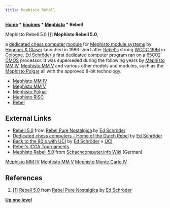 ```yaml
---
title: Mephisto Rebell
---
```

**[Home](Home "Home") \* [Engines](Engines "Engines") \* [Mephisto](Mephisto "Mephisto") \* Rebell**



 [](http://rebel13.nl/dedicated/rebell%205.0.html) Mephisto Rebell 5.0 <a id="cite-note-1" href="#cite-ref-1">[1]</a> 
**Mephisto Rebell 5.0**,  

a [dedicated chess computer](Dedicated_Chess_Computers "Dedicated Chess Computers") [module](Module "Module") for [Mephisto module systems](Mephisto_Module_Systems "Mephisto Module Systems") by [Hegener & Glaser](Hegener_%26_Glaser "Hegener & Glaser") launched in 1986 short after [Rebel's](Rebel "Rebel") strong [WCCC 1986](WCCC_1986 "WCCC 1986") in [Cologne](https://en.wikipedia.org/wiki/Cologne). [Ed Schröder's](Ed_Schroder "Ed Schroder") first dedicated computer program ran on a [65C02](6502 "6502") [CMOS](https://en.wikipedia.org/wiki/CMOS) processor. It was superseded during the following years by [Mephisto MM IV](Mephisto_MM_IV "Mephisto MM IV"), [Mephisto MM V](Mephisto_MM_V "Mephisto MM V") and various other models and modules, such as the [Mephisto Polgar](Mephisto_Polgar "Mephisto Polgar") all with the approved 8-bit technology. 






* [Mephisto MM IV](Mephisto_MM_IV "Mephisto MM IV")
* [Mephisto MM V](Mephisto_MM_V "Mephisto MM V")
* [Mephisto Polgar](Mephisto_Polgar "Mephisto Polgar")
* [Mephisto RISC](Mephisto_RISC "Mephisto RISC")
* [Rebel](Rebel "Rebel")


## External Links


* [Rebell 5.0](http://rebel13.nl/dedicated/rebell%205.0.html) from [Rebel Pure Nostalgica](http://rebel13.nl/index.html) by [Ed Schröder](Ed_Schroder "Ed Schroder")
* [Dedicated chess computers - Home of the Dutch Rebel](http://www.top-5000.nl/dedicated.htm) by [Ed Schröder](Ed_Schroder "Ed Schroder")
* [Back to the 80's with UCI](http://www.top-5000.nl/mephisto.htm) by [Ed Schröder](Ed_Schroder "Ed Schroder") » [UCI](UCI "UCI")
* [Rebel's ICGA Tournaments](https://www.game-ai-forum.org/icga-tournaments/program.php?id=61)
* [Mephisto Rebell 5.0](http://www.schach-computer.info/wiki/index.php/Mephisto_Rebell_5.0) from [Schachcomputer.info Wiki](http://www.schach-computer.info/wiki/index.php/Hauptseite_En) (German)


 [Mephisto MM IV](http://www.schach-computer.info/wiki/index.php/MM_IV)
 [Mephisto MM V](http://www.schach-computer.info/wiki/index.php/Mephisto_MM_V)
 [Mephisto Monte Carlo IV](http://www.schach-computer.info/wiki/index.php/Mephisto_Monte_Carlo_IV) 
## References


1. <a id="cite-ref-1" href="#cite-note-1">[1]</a>  [Rebell 5.0](http://rebel13.nl/dedicated/rebell%205.0.html) from [Rebel Pure Nostalgica](http://rebel13.nl/index.html) by [Ed Schröder](Ed_Schroder "Ed Schroder")

**[Up one level](Mephisto "Mephisto")**







 
